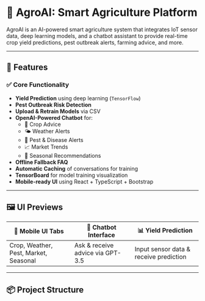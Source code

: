 
# 🌿 AgroAI: Smart Agriculture Platform

AgroAI is an AI-powered smart agriculture system that integrates IoT sensor data, deep learning models, and a chatbot assistant to provide real-time crop yield predictions, pest outbreak alerts, farming advice, and more.

---

## 🔧 Features

### ✅ Core Functionality
- **Yield Prediction** using deep learning (`TensorFlow`)
- **Pest Outbreak Risk Detection**
- **Upload & Retrain Models** via CSV
- **OpenAI-Powered Chatbot** for:
  - 📌 Crop Advice
  - 🌤️ Weather Alerts
  - 🐛 Pest & Disease Alerts
  - 📈 Market Trends
  - 🌱 Seasonal Recommendations
- **Offline Fallback FAQ**
- **Automatic Caching** of conversations for training
- **TensorBoard** for model training visualization
- **Mobile-ready UI** using React + TypeScript + Bootstrap

---

## 🖼️ UI Previews

| 📱 Mobile UI Tabs | 💬 Chatbot Interface | 📊 Yield Prediction |
|-------------------|----------------------|----------------------|
| Crop, Weather, Pest, Market, Seasonal | Ask & receive advice via GPT-3.5 | Input sensor data & receive prediction |

---

## 📦 Project Structure